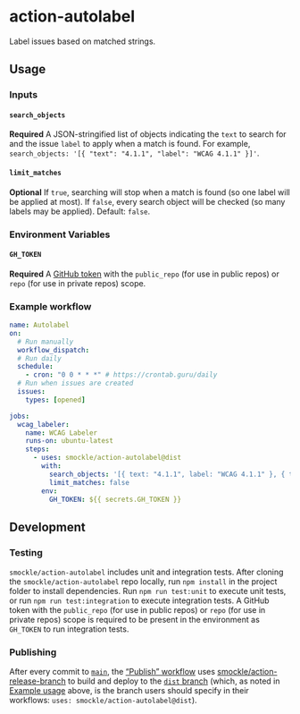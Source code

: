 # action-autolabel

Label issues based on matched strings.

## Usage

### Inputs

#### `search_objects`

**Required** A JSON-stringified list of objects indicating the `text` to search for and the issue `label` to apply when a match is found. For example, `search_objects: '[{ "text": "4.1.1", "label": "WCAG 4.1.1" }]'`.

#### `limit_matches`

**Optional** If `true`, searching will stop when a match is found (so one label will be applied at most). If `false`, every search object will be checked (so many labels may be applied). Default: `false`.

### Environment Variables

#### `GH_TOKEN`

**Required** A [GitHub token](https://docs.github.com/en/github/authenticating-to-github/keeping-your-account-and-data-secure/creating-a-personal-access-token) with the `public_repo` (for use in public repos) or `repo` (for use in private repos) scope.

### Example workflow

```YAML
name: Autolabel
on:
  # Run manually
  workflow_dispatch:
  # Run daily
  schedule:
    - cron: "0 0 * * *" # https://crontab.guru/daily
  # Run when issues are created
  issues:
    types: [opened]

jobs:
  wcag_labeler:
    name: WCAG Labeler
    runs-on: ubuntu-latest
    steps:
      - uses: smockle/action-autolabel@dist
        with:
          search_objects: '[{ text: "4.1.1", label: "WCAG 4.1.1" }, { text: "4.1.2", label: "4.1.2" }]'
          limit_matches: false
        env:
          GH_TOKEN: ${{ secrets.GH_TOKEN }}
```

## Development

### Testing

`smockle/action-autolabel` includes unit and integration tests. After cloning the `smockle/action-autolabel` repo locally, run `npm install` in the project folder to install dependencies. Run `npm run test:unit` to execute unit tests, or run `npm run test:integration` to execute integration tests. A GitHub token with the `public_repo` (for use in public repos) or `repo` (for use in private repos) scope is required to be present in the environment as `GH_TOKEN` to run integration tests.

### Publishing

After every commit to [`main`](https://github.com/smockle/action-autolabel/tree/main), the [“Publish” workflow](https://github.com/smockle/action-autolabel/blob/main/.github/workflows/publish.yml) uses [smockle/action-release-branch](https://github.com/smockle/action-release-branch) to build and deploy to the [`dist` branch](https://github.com/smockle/action-autolabel/tree/dist) (which, as noted in [Example usage](#example-usage) above, is the branch users should specify in their workflows: `uses: smockle/action-autolabel@dist`).
